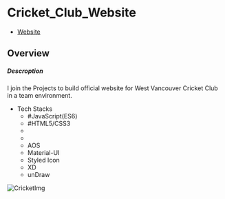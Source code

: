 # Cricket_Club_Website
- [Website](http://www.westvancouvercricketclub.ca/)
## Overview
##### Descroption
I join the Projects to build official website for West Vancouver Cricket Club in a team environment.
  - Tech Stacks
    -  #JavaScript(ES6)
    -  #HTML5/CSS3
    -  
    -  
    -  AOS
    -  Material-UI
    -  Styled Icon
    -  XD
    -  unDraw

![CricketImg](![MockImgCricket](https://user-images.githubusercontent.com/58486430/111861086-d74fb180-8908-11eb-8b7c-8e5575e3618d.png)
)
